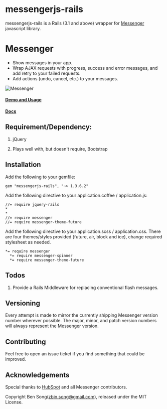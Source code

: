 # messengerjs-rails

messengerjs-rails is a Rails (3.1 and above) wrapper for [Messenger](http://github.hubspot.com/messenger/) javascript library.

# Messenger

- Show messages in your app.
- Wrap AJAX requests with progress, success and error messages, and add retry to your failed requests.
- Add actions (undo, cancel, etc.) to your messages.


![Messenger](https://raw.github.com/HubSpot/messenger/master/docs/images/messenger.gif)


#### [Demo and Usage](http://hubspot.github.com/messenger/docs/welcome)
#### [Docs](http://github.hubspot.com/messenger/)


## Requirement/Dependency:

1. jQuery

2. Plays well with, but doesn't require, Bootstrap

## Installation

Add the following to your gemfile:

    gem "messengerjs-rails", "~> 1.3.6.2"

Add the following directive to your application.coffee / application.js:   

    //= require jquery-rails
    *
    *
    //= require messenger
    //= require messenger-theme-future

Add the following directive to your application.scss / application.css. There are four themes/styles provided (future, air, block and ice), change required stylesheet as needed.

    *= require messenger
 	  *= require messenger-spinner
 	  *= require messenger-theme-future

## Todos

1. Provide a Rails Middleware for replacing conventional flash messages.  

## Versioning

Every attempt is made to mirror the currently shipping Messenger version number wherever possible.
The major, minor, and patch version numbers will always represent the Messenger version.

## Contributing

Feel free to open an issue ticket if you find something that could be improved.

## Acknowledgements

Special thanks to [HubSpot](http://dev.hubspot.com/) and all Messenger contributors.

Copyright Ben Song(zbin.song@gmail.com), released under the MIT License.
